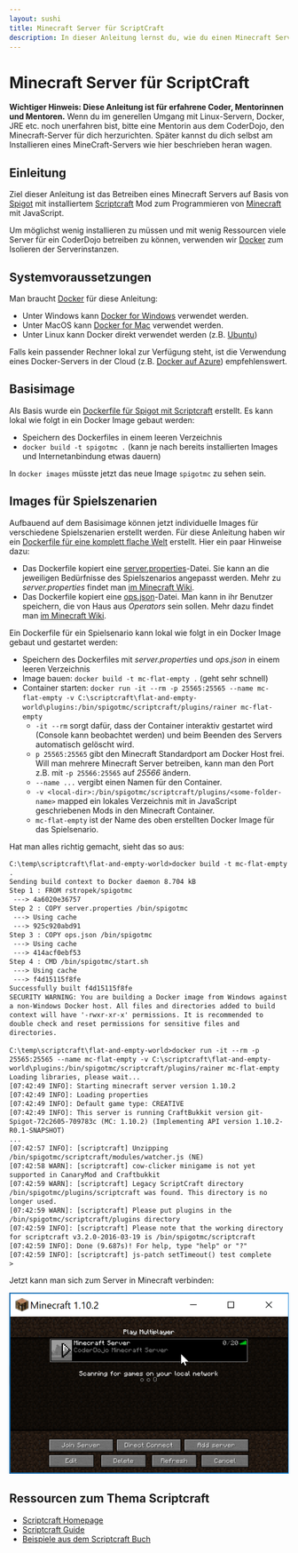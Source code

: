 ```yaml
---
layout: sushi
title: Minecraft Server für ScriptCraft
description: In dieser Anleitung lernst du, wie du einen Minecraft Server für ScriptCraft aufsetzt. 
---
```


# Minecraft Server für ScriptCraft

**Wichtiger Hinweis: Diese Anleitung ist für erfahrene Coder, Mentorinnen und Mentoren.** Wenn du im generellen Umgang mit Linux-Servern, Docker, JRE etc. noch unerfahren bist, bitte eine Mentorin aus dem CoderDojo, den Minecraft-Server für dich herzurichten. Später kannst du dich selbst am Installieren eines MineCraft-Servers wie hier beschrieben heran wagen.


## Einleitung

Ziel dieser Anleitung ist das Betreiben eines Minecraft Servers auf Basis von [Spigot](https://www.spigotmc.org/wiki/about-spigot/) mit installiertem [Scriptcraft](http://scriptcraftjs.org/) Mod zum Programmieren von [Minecraft](https://minecraft.net/de/) mit JavaScript.

Um möglichst wenig installieren zu müssen und mit wenig Ressourcen viele Server für ein CoderDojo betreiben zu können, verwenden wir [Docker](https://www.docker.com/) zum Isolieren der Serverinstanzen.


## Systemvoraussetzungen

Man braucht [Docker](https://www.docker.com/) für diese Anleitung:

* Unter Windows kann [Docker for Windows](https://docs.docker.com/engine/installation/windows/#/docker-for-windows) verwendet werden.
* Unter MacOS kann [Docker for Mac](https://docs.docker.com/engine/installation/mac/#/docker-for-mac) verwendet werden.
* Unter Linux kann Docker direkt verwendet werden (z.B. [Ubuntu](https://docs.docker.com/engine/installation/linux/ubuntulinux/))

Falls kein passender Rechner lokal zur Verfügung steht, ist die Verwendung eines Docker-Servers in der Cloud (z.B. [Docker auf Azure](https://github.com/Azure/azure-quickstart-templates/tree/master/docker-simple-on-ubuntu)) empfehlenswert.


## Basisimage

Als Basis wurde ein [Dockerfile für Spigot mit Scriptcraft](https://github.com/coderdojo-linz/coderdojo-linz.github.io/tree/master/trainingsanleitungen/minecraft-plugins/07_spigot_scriptcraft_docker/base-image/Dockerfile) erstellt. Es kann lokal wie folgt in ein Docker Image gebaut werden:

* Speichern des Dockerfiles in einem leeren Verzeichnis
* `docker build -t spigotmc .` (kann je nach bereits installierten Images und Internetanbindung etwas dauern)

In `docker images` müsste jetzt das neue Image `spigotmc` zu sehen sein.


## Images für Spielszenarien

Aufbauend auf dem Basisimage können jetzt individuelle Images für verschiedene Spielszenarien erstellt werden. Für diese Anleitung haben wir ein [Dockerfile für eine komplett flache Welt](https://github.com/coderdojo-linz/coderdojo-linz.github.io/tree/master/trainingsanleitungen/minecraft-plugins/07_spigot_scriptcraft_docker/flat-and-empty-world/Dockerfile) erstellt. Hier ein paar Hinweise dazu:

* Das Dockerfile kopiert eine [server.properties](https://github.com/coderdojo-linz/coderdojo-linz.github.io/tree/master/trainingsanleitungen/minecraft-plugins/07_spigot_scriptcraft_docker/flat-and-empty-world/server.properties)-Datei. Sie kann an die jeweiligen Bedürfnisse des Spielszenarios angepasst werden. Mehr zu *server.properties* findet man [im Minecraft Wiki](http://minecraft-de.gamepedia.com/Server.properties).
* Das Dockerfile kopiert eine [ops.json](https://github.com/coderdojo-linz/coderdojo-linz.github.io/tree/master/trainingsanleitungen/minecraft-plugins/07_spigot_scriptcraft_docker/flat-and-empty-world/server.properties)-Datei. Man kann in ihr Benutzer speichern, die von Haus aus *Operators* sein sollen. Mehr dazu findet man [im  Minecraft Wiki](http://minecraft-de.gamepedia.com/Server.properties#ops.json).

Ein Dockerfile für ein Spielsenario kann lokal wie folgt in ein Docker Image gebaut und gestartet werden:

* Speichern des Dockerfiles mit *server.properties* und *ops.json* in einem leeren Verzeichnis
* Image bauen: `docker build -t mc-flat-empty .` (geht sehr schnell)
* Container starten: `docker run -it --rm -p 25565:25565 --name mc-flat-empty -v C:\scriptcraft\flat-and-empty-world\plugins:/bin/spigotmc/scriptcraft/plugins/rainer mc-flat-empty`
  * `-it --rm` sorgt dafür, dass der Container interaktiv gestartet wird (Console kann beobachtet werden) und beim Beenden des Servers automatisch gelöscht wird.
  * `p 25565:25565` gibt den Minecraft Standardport am Docker Host frei. Will man mehrere Minecraft Server betreiben, kann man den Port z.B. mit `-p 25566:25565` auf *25566* ändern.
  * `--name ...` vergibt einen Namen für den Container.
  * `-v <local-dir>:/bin/spigotmc/scriptcraft/plugins/<some-folder-name>` mapped ein lokales Verzeichnis mit in JavaScript geschriebenen Mods in den Minecraft Container.
  * `mc-flat-empty` ist der Name des oben erstellten Docker Image für das Spielsenario.

Hat man alles richtig gemacht, sieht das so aus:

```
C:\temp\scriptcraft\flat-and-empty-world>docker build -t mc-flat-empty .
Sending build context to Docker daemon 8.704 kB
Step 1 : FROM rstropek/spigotmc
 ---> 4a6020e36757
Step 2 : COPY server.properties /bin/spigotmc
 ---> Using cache
 ---> 925c920abd91
Step 3 : COPY ops.json /bin/spigotmc
 ---> Using cache
 ---> 414acf0ebf53
Step 4 : CMD /bin/spigotmc/start.sh
 ---> Using cache
 ---> f4d15115f8fe
Successfully built f4d15115f8fe
SECURITY WARNING: You are building a Docker image from Windows against a non-Windows Docker host. All files and directories added to build context will have '-rwxr-xr-x' permissions. It is recommended to double check and reset permissions for sensitive files and directories.

C:\temp\scriptcraft\flat-and-empty-world>docker run -it --rm -p 25565:25565 --name mc-flat-empty -v C:\scriptcraft\flat-and-empty-world\plugins:/bin/spigotmc/scriptcraft/plugins/rainer mc-flat-empty
Loading libraries, please wait...
[07:42:49 INFO]: Starting minecraft server version 1.10.2
[07:42:49 INFO]: Loading properties
[07:42:49 INFO]: Default game type: CREATIVE
[07:42:49 INFO]: This server is running CraftBukkit version git-Spigot-72c2605-709783c (MC: 1.10.2) (Implementing API version 1.10.2-R0.1-SNAPSHOT)
...
[07:42:57 INFO]: [scriptcraft] Unzipping /bin/spigotmc/scriptcraft/modules/watcher.js (NE)
[07:42:58 WARN]: [scriptcraft] cow-clicker minigame is not yet supported in CanaryMod and Craftbukkit
[07:42:59 WARN]: [scriptcraft] Legacy ScriptCraft directory /bin/spigotmc/plugins/scriptcraft was found. This directory is no longer used.
[07:42:59 WARN]: [scriptcraft] Please put plugins in the /bin/spigotmc/scriptcraft/plugins directory
[07:42:59 INFO]: [scriptcraft] Please note that the working directory for scriptcraft v3.2.0-2016-03-19 is /bin/spigotmc/scriptcraft
[07:42:59 INFO]: Done (9.687s)! For help, type "help" or "?"
[07:42:59 INFO]: [scriptcraft] js-patch setTimeout() test complete
>
```

Jetzt kann man sich zum Server in Minecraft verbinden:

![Join Server](07_spigot_scriptcraft_docker/join-server.png)


## Ressourcen zum Thema Scriptcraft

* [Scriptcraft Homepage](http://scriptcraftjs.org/)
* [Scriptcraft Guide](https://github.com/walterhiggins/ScriptCraft/blob/master/docs/YoungPersonsGuideToProgrammingMinecraft.md)
* [Beispiele aus dem Scriptcraft Buch](https://github.com/walterhiggins/Writing-Minecraft-Plugins)
